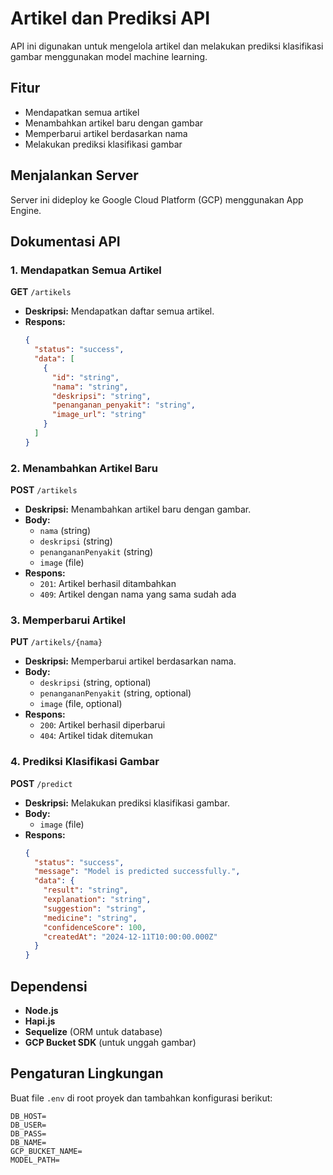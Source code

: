 # Artikel dan Prediksi API

API ini digunakan untuk mengelola artikel dan melakukan prediksi klasifikasi gambar menggunakan model machine learning.

## Fitur
- Mendapatkan semua artikel
- Menambahkan artikel baru dengan gambar
- Memperbarui artikel berdasarkan nama
- Melakukan prediksi klasifikasi gambar

## Menjalankan Server
Server ini dideploy ke Google Cloud Platform (GCP) menggunakan App Engine. 

## Dokumentasi API

### 1. Mendapatkan Semua Artikel
**GET** `/artikels`

- **Deskripsi:** Mendapatkan daftar semua artikel.
- **Respons:**
  ```json
  {
    "status": "success",
    "data": [
      {
        "id": "string",
        "nama": "string",
        "deskripsi": "string",
        "penanganan_penyakit": "string",
        "image_url": "string"
      }
    ]
  }
  ```

### 2. Menambahkan Artikel Baru
**POST** `/artikels`

- **Deskripsi:** Menambahkan artikel baru dengan gambar.
- **Body:**
  - `nama` (string)
  - `deskripsi` (string)
  - `penangananPenyakit` (string)
  - `image` (file)
- **Respons:**
  - `201`: Artikel berhasil ditambahkan
  - `409`: Artikel dengan nama yang sama sudah ada

### 3. Memperbarui Artikel
**PUT** `/artikels/{nama}`

- **Deskripsi:** Memperbarui artikel berdasarkan nama.
- **Body:**
  - `deskripsi` (string, optional)
  - `penangananPenyakit` (string, optional)
  - `image` (file, optional)
- **Respons:**
  - `200`: Artikel berhasil diperbarui
  - `404`: Artikel tidak ditemukan

### 4. Prediksi Klasifikasi Gambar
**POST** `/predict`

- **Deskripsi:** Melakukan prediksi klasifikasi gambar.
- **Body:**
  - `image` (file)
- **Respons:**
  ```json
  {
    "status": "success",
    "message": "Model is predicted successfully.",
    "data": {
      "result": "string",
      "explanation": "string",
      "suggestion": "string",
      "medicine": "string",
      "confidenceScore": 100,
      "createdAt": "2024-12-11T10:00:00.000Z"
    }
  }
  ```

## Dependensi
- **Node.js**
- **Hapi.js**
- **Sequelize** (ORM untuk database)
- **GCP Bucket SDK** (untuk unggah gambar)

## Pengaturan Lingkungan
Buat file `.env` di root proyek dan tambahkan konfigurasi berikut:

```env
DB_HOST=
DB_USER=
DB_PASS=
DB_NAME=
GCP_BUCKET_NAME=
MODEL_PATH=
```

